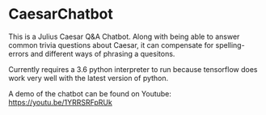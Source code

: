 # CaesarChatbot

This is a Julius Caesar Q&A Chatbot. Along with being able to answer common trivia questions about Caesar, it can compensate for spelling-errors and
different ways of phrasing a quesitons.

Currently requires a 3.6 python interpreter to run because tensorflow does work very well with the latest version of python. 

A demo of the chatbot can be found on Youtube: https://youtu.be/1YRRSRFpRUk